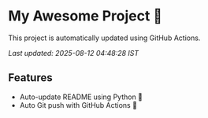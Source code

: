 # My Awesome Project 🚀

This project is automatically updated using GitHub Actions.

_Last updated: 2025-08-12 04:48:28 IST_

## Features
- Auto-update README using Python 🐍
- Auto Git push with GitHub Actions 🤖
